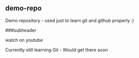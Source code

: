 ## demo-repo

Demo repository - used just to learn git and github properly :)

###subheader 

watch on youtube

Currently still learning Git - Would get there soon

